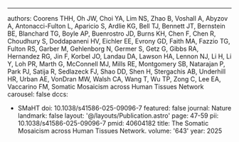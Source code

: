 ---
authors: Coorens THH, Oh JW, Choi YA, Lim NS, Zhao B, Voshall A, Abyzov A, Antonacci-Fulton
  L, Aparicio S, Ardlie KG, Bell TJ, Bennett JT, Bernstein BE, Blanchard TG, Boyle
  AP, Buenrostro JD, Burns KH, Chen F, Chen R, Choudhury S, Doddapaneni HV, Eichler
  EE, Evrony GD, Faith MA, Fazzio TG, Fulton RS, Garber M, Gehlenborg N, Germer S,
  Getz G, Gibbs RA, Hernandez RG, Jin F, Korbel JO, Landau DA, Lawson HA, Lennon NJ,
  Li H, Li Y, Loh PR, Marth G, McConnell MJ, Mills RE, Montgomery SB, Natarajan P,
  Park PJ, Satija R, Sedlazeck FJ, Shao DD, Shen H, Stergachis AB, Underhill HR, Urban
  AE, VonDran MW, Walsh CA, Wang T, Wu TP, Zong C, Lee EA, Vaccarino FM, Somatic Mosaicism
  across Human Tissues Network
carousel: false
dccs:
- SMaHT
doi: 10.1038/s41586-025-09096-7
featured: false
journal: Nature
landmark: false
layout: '@/layouts/Publication.astro'
page: 47-59
pii: 10.1038/s41586-025-09096-7
pmid: 40604182
title: The Somatic Mosaicism across Human Tissues Network.
volume: '643'
year: 2025
